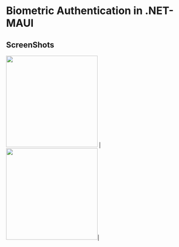 # Biometric Authentication in .NET-MAUI

## ScreenShots

<img width="250" src="https://github.com/SyncfusionExamples/biometric-authentication-in-.NET-MAUI/ScreenShots/Img001.jpeg"/> | <img width="250" src="https://github.com/SyncfusionExamples/biometric-authentication-in-.NET-MAUI/ScreenShots/Img002.jpeg"/>| 
